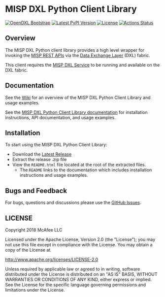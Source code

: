 # MISP DXL Python Client Library
[![OpenDXL Bootstrap](https://img.shields.io/badge/Built%20With-OpenDXL%20Bootstrap-blue.svg)](https://github.com/opendxl/opendxl-bootstrap-python)
[![Latest PyPI Version](https://img.shields.io/pypi/v/dxlmispclient.svg)](https://pypi.python.org/pypi/dxlmispclient)
[![License](https://img.shields.io/badge/License-Apache%202.0-blue.svg)](https://opensource.org/licenses/Apache-2.0)
[![Actions Status](https://github.com/opendxl/opendxl-misp-client-python/workflows/Build/badge.svg)](https://github.com/opendxl/opendxl-misp-client-python/actions)

## Overview

The MISP DXL Python client library provides a high level wrapper for
invoking the
[MISP REST APIs](https://misp.gitbooks.io/misp-book/content/automation/#automation-api)
via the [Data Exchange Layer](http://www.mcafee.com/us/solutions/data-exchange-layer.aspx)
(DXL) fabric.

This client requires the
[MISP DXL Service](https://github.com/opendxl/opendxl-misp-service-python)
to be running and available on the DXL fabric.

## Documentation

See the [Wiki](https://github.com/opendxl/opendxl-misp-client-python/wiki)
for an overview of the MISP DXL Python Client Library and usage examples.

See the
[MISP DXL Python Client Library documentation](https://opendxl.github.io/opendxl-misp-client-python/pydoc)
for installation instructions, API documentation, and usage examples.

## Installation

To start using the MISP DXL Python Client Library:

* Download the [Latest Release](https://github.com/opendxl/opendxl-misp-client-python/releases)
* Extract the release .zip file
* View the `README.html` file located at the root of the extracted files.
  * The `README` links to the documentation which includes installation
    instructions and usage examples.

## Bugs and Feedback

For bugs, questions and discussions please use the
[GitHub Issues](https://github.com/opendxl/opendxl-misp-client-python/issues).

## LICENSE

Copyright 2018 McAfee LLC

Licensed under the Apache License, Version 2.0 (the "License"); you may not use
this file except in compliance with the License. You may obtain a copy of the
License at

http://www.apache.org/licenses/LICENSE-2.0

Unless required by applicable law or agreed to in writing, software distributed
under the License is distributed on an "AS IS" BASIS, WITHOUT WARRANTIES OR
CONDITIONS OF ANY KIND, either express or implied. See the License for the
specific language governing permissions and limitations under the License.

